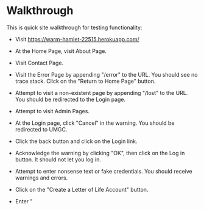 # Walkthrough

This is quick site walkthrough for testing functionality:

- Visit https://warm-hamlet-22515.herokuapp.com/
- At the Home Page, visit About Page.
- Visit Contact Page.
- Visit the Error Page by appending "/error" to the URL. You should see no trace stack.  Click on the "Return to Home Page" button.
- Attempt to visit a non-existent page by appending "/lost" to the URL. You should be redirected to the Login page.
- Attempt to visit Admin Pages.
- At the Login page, click "Cancel" in the warning. You should be redirected to UMGC.
- Click the back button and click on the Login link.
- Acknowledge the warning by clicking "OK", then click on the Log in button. It should not let you log in.
- Attempt to enter nonsense text or fake credentials. You should receive warnings and errors.
- Click on the "Create a Letter of Life Account" button.
- Enter "<script>" (without the quotes) in the Last Name textbox, "P@ssW0rd" in the Password textbox, and "I don't know" in the Security Question text box. Click on "Register". You should receive warnings and errors.
- Enter a set of credentials. DO NOT SELECT ANY ALLERGIES, CONDITIONS, OR MEDICATIONS. I have a known bug where the page returns strings in set format which need to be converted into actual set types.

  - Archer
  - Sterling
  - 03/17/1980
  - 159357258
  - 1 Main St
  - Salisbury
  - MD
  - 21801
  - 4108675309
  - Lana Kane
  - 4105555555
  - 3
  - Dr. Krieger
  - 4105555555
  - ISIS
  - A159357258
  - Checked
  - DNR
  - Allergies
  - Conditions
  - Medications
  - This is a test.
  - sarcher@vlol.gov
  - P@ssW0rd
  - Who is my father?
  - I don't know

- Click on "Register"; you will be redirected to the Login page.
- Enter your credentials and the Log in button.
- Visit the Error Page by appending "/error" to the URL. You should now see a trace stack with details about the error.  Click on the "Return to Home Page" button.
- Click on Admin.
- Click on Allergy management.
- View an Allergy and then return to the allergy list.
- Edit an allergy and save. Re-edit the allergy by returning it to its original value and save.
- Add an allergy (e.g., "Bees", etc.) and save.
- Do a full search for "be", view the allergy, and return to the allergy list.
- Do a table search for "ine", view one of the results, and return to the allergy list.
- Sort the table by Allergy name by selecting the up-and-down arrows in the table heading.
- Attempt to delete "Bees". Click on "Cancel"; nothing shuold be deleted.
- Attempt to delete "Bees" again. Click on "OK"; "Bees" shuold be deleted.
- Click on "Print"; a print dialog should appear. KNOWN BUG - The Actions column is printed or exported as well. Close the print dialog.
- Click on Return to Administration Menu.
- Repeat the process with each Management Page. KNOWN BUG - DO NOT SELECT ANY ALLERGIES, CONDITIONS, OR MEDICATIONS when adding or editing a User. I have a known bug where the page returns strings in set format which need to be converted into actual set types.
- Print out https://github.com/garciart/SWEN670/blob/master/VLOL/qr_code_testpage.pdf or open it on a different device.
- Click on Capture QR Code.
- Select the appropriate camera and hold a QR code to the camera. You should be redirected to the user's profile.
- If possible, attempt to use a QR code that is not on the testpage. You should be redirected to the Error page with a full stack trace.
- Click on the "Return to Home Page" button.
- Log out.

Thanks.